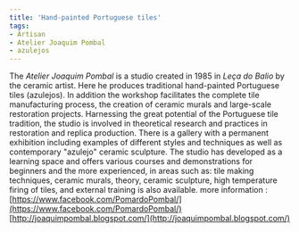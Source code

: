 ```yaml
---
title: 'Hand-painted Portuguese tiles'
tags: 
- Artisan
- Atelier Joaquim Pombal
- azulejos
---
```


The _Atelier Joaquim Pombal_ is a studio created in 1985 in _Leça do Balio_ by the ceramic artist. Here he produces traditional hand-painted Portuguese tiles (azulejos). In addition the workshop facilitates the complete tile manufacturing process, the creation of ceramic murals and large-scale restoration projects. Harnessing the great potential of the Portuguese tile tradition, the studio is involved in theoretical research and practices in restoration and replica production. There is a gallery with a permanent exhibition including examples of different styles and techniques as well as contemporary "azulejo" ceramic sculpture. The studio has developed as a learning space and offers various courses and demonstrations for beginners and the more experienced, in areas such as: tile making techniques, ceramic murals, theory, ceramic sculpture, high temperature firing of tiles, and external training is also available. more information : [https://www.facebook.com/PomardoPombal/](https://www.facebook.com/PomardoPombal/) [http://joaquimpombal.blogspot.com/](http://joaquimpombal.blogspot.com/)